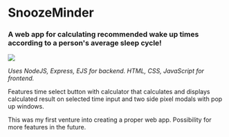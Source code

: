 # SnoozeMinder
<h3>A web app for calculating recommended wake up times according to a person's average sleep cycle!</h3>

![](https://github.com/emma-h-m/sleepminder/blob/main/snoozeminder.gif)

<i>Uses NodeJS, Express, EJS for backend. HTML, CSS, JavaScript for frontend.</i>

Features time select button with calculator that calculates and displays calculated result on selected time input and two side pixel modals with pop up windows.

This was my first venture into creating a proper web app. Possibility for more features in the future.

